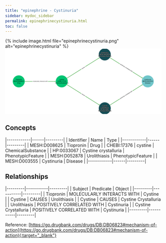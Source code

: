 ```yaml
---
title: "epinephrine - Cystinuria"
sidebar: mydoc_sidebar
permalink: epinephrinecystinuria.html
toc: false 
---
```


{% include image.html file="epinephrinecystinuria.png" alt="epinephrinecystinuria" %}![Path Visualization](/images/epinephrinecystinuria.png)

## Concepts

|------------|------|---------|
| Identifier | Name | Type    |
|------------|------|---------|
| MESH:D008625 | Tiopronin | Drug |
| CHEBI:17376 | cystine | ChemicalSubstance |
| HP:0033067 | Cystine crystalluria | PhenotypicFeature |
| MESH:D052878 | Urolithiasis | PhenotypicFeature |
| MESH:D003555 | Cystinuria | Disease |
|------------|------|---------|

## Relationships

|---------|-----------|---------|
| Subject | Predicate | Object  |
|---------|-----------|---------|
| Tiopronin | MOLECULARLY INTERACTS WITH | Cystine |
| Cystine | CAUSES | Urolithiasis |
| Cystine | CAUSES | Cystine Crystalluria |
| Urolithiasis | POSITIVELY CORRELATED WITH | Cystinuria |
| Cystine Crystalluria | POSITIVELY CORRELATED WITH | Cystinuria |
|---------|-----------|---------|

Reference: [https://go.drugbank.com/drugs/DB:DB06823#mechanism-of-action](https://go.drugbank.com/drugs/DB:DB06823#mechanism-of-action){:target="_blank"}